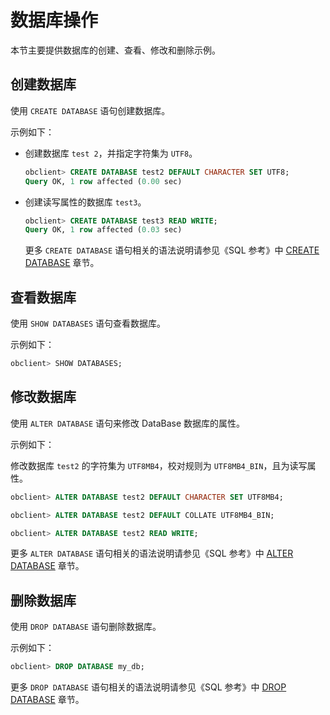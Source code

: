 # 数据库操作

本节主要提供数据库的创建、查看、修改和删除示例。

## 创建数据库

使用 `CREATE DATABASE` 语句创建数据库。

示例如下：

* 创建数据库 `test 2`，并指定字符集为 `UTF8`。

  ```sql
  obclient> CREATE DATABASE test2 DEFAULT CHARACTER SET UTF8;
  Query OK, 1 row affected (0.00 sec)
  ```

* 创建读写属性的数据库 `test3`。

  ```sql
  obclient> CREATE DATABASE test3 READ WRITE;
  Query OK, 1 row affected (0.03 sec)
  ```

  更多 `CREATE DATABASE` 语句相关的语法说明请参见《SQL 参考》中 [CREATE DATABASE](../../../14.developer-guide/7.sql-reference/5.sql-statements/13.create-database.md) 章节。
  
## 查看数据库

使用 `SHOW DATABASES` 语句查看数据库。

示例如下：

```sql
obclient> SHOW DATABASES;
```

## 修改数据库

使用 `ALTER DATABASE` 语句来修改 DataBase 数据库的属性。

示例如下：

修改数据库 `test2` 的字符集为 `UTF8MB4`，校对规则为 `UTF8MB4_BIN`，且为读写属性。

```sql
obclient> ALTER DATABASE test2 DEFAULT CHARACTER SET UTF8MB4;

obclient> ALTER DATABASE test2 DEFAULT COLLATE UTF8MB4_BIN;

obclient> ALTER DATABASE test2 READ WRITE;
```

更多 `ALTER DATABASE` 语句相关的语法说明请参见《SQL 参考》中 [ALTER DATABASE](../../../14.developer-guide/7.sql-reference/5.sql-statements/2.alter-database.md) 章节。

## 删除数据库

使用 `DROP DATABASE` 语句删除数据库。

示例如下：

```sql
obclient> DROP DATABASE my_db;    
```

更多 `DROP DATABASE` 语句相关的语法说明请参见《SQL 参考》中 [DROP DATABASE](../../../14.developer-guide/7.sql-reference/5.sql-statements/27.drop-database.md) 章节。
